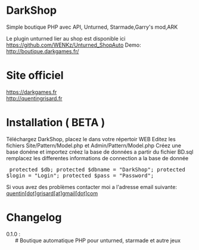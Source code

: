 DarkShop
========================

Simple boutique PHP avec API,
Unturned, Starmade,Garry's mod,ARK

Le plugin unturned lier au shop est disponible ici https://github.com/WENKz/Unturned_ShopAuto
Demo: http://boutique.darkgames.fr/

Site officiel
========================
https://darkgames.fr<br/>
http://quentingrisard.fr

Installation ( BETA )
========================

Téléchargez DarkShop, placez le dans votre répertoir WEB
Editez les fichiers Site/Pattern/Model.php et Admin/Pattern/Model.php 
Créez une base donéne et importez créez la base de données a partir du fichier BD.sql
remplacez les differentes informations de connection a la base de donnée
    <pre>
    protected $db;
    protected $dbname = "DarkShop";
    protected $login = "Login";
    protected $pass = "Password";
    </pre>



Si vous avez des problèmes contacter moi a l'adresse email suivante:  <a href="mailto:quentin.grisard@gmail.com" title="quentin grisard">quentin[dot]grisard[at]gmail[dot]com</a>

Changelog
========================
0.1.0 : <br/>
&nbsp;&nbsp;&nbsp;&nbsp;&nbsp;&nbsp;# Boutique automatique PHP pour unturned, starmade et autre jeux<br/>
